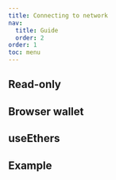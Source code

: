 ```yaml
---
title: Connecting to network
nav:
  title: Guide
  order: 2
order: 1
toc: menu
---
```


## Read-only

## Browser wallet

## useEthers

## Example
